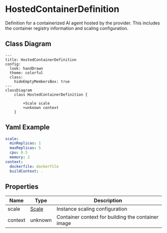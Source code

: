 # HostedContainerDefinition

Definition for a containerized AI agent hosted by the provider.
This includes the container registry information and scaling configuration.

## Class Diagram

```mermaid
---
title: HostedContainerDefinition
config:
  look: handDrawn
  theme: colorful
  class:
    hideEmptyMembersBox: true
---
classDiagram
    class HostedContainerDefinition {
      
        +Scale scale
        +unknown context
    }
```

## Yaml Example

```yaml
scale:
  minReplicas: 1
  maxReplicas: 5
  cpu: 0.5
  memory: 2
context:
  dockerfile: dockerfile
  buildContext: .

```

## Properties

| Name | Type | Description |
| ---- | ---- | ----------- |
| scale | [Scale](Scale.md) | Instance scaling configuration  |
| context | unknown | Container context for building the container image  |
